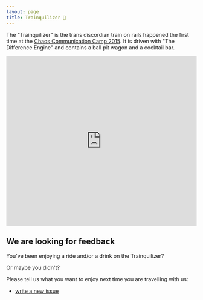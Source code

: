 ```yaml
---
layout: page
title: Trainquilizer 🚂
---
```


The "Trainquilizer" is the trans discordian train on rails happened the first time at the [Chaos Communication Camp 2015](https://events.ccc.de/camp/2015/wiki/Main_Page). It is driven with "The Difference Engine" and contains a ball pit wagon and a cocktail bar.

<iframe style="overflow:hidden; border:none; width:100%; height:450px;" src="https://w.soundcloud.com/player/?url=https%3A//api.soundcloud.com/tracks/219339041&amp;auto_play=false&amp;hide_related=true&amp;show_user=false&amp;show_reposts=false&amp;visual=true"></iframe>

## We are looking for feedback

You've been enjoying a ride and/or a drink on the Trainquilizer?

Or maybe you didn't?

Please tell us what you want to enjoy next time you are travelling with us:

- [write a new issue](https://github.com/Trainqulilizer/Trainquilizer/issues/new)
